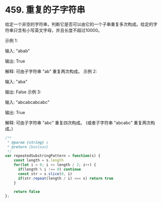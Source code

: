 # 459. 重复的子字符串

给定一个非空的字符串，判断它是否可以由它的一个子串重复多次构成。给定的字符串只含有小写英文字母，并且长度不超过10000。

示例 1:

输入: "abab"

输出: True

解释: 可由子字符串 "ab" 重复两次构成。
示例 2:

输入: "aba"

输出: False
示例 3:

输入: "abcabcabcabc"

输出: True

解释: 可由子字符串 "abc" 重复四次构成。 (或者子字符串 "abcabc" 重复两次构成。)

```js
/**
 * @param {string} s
 * @return {boolean}
 */
var repeatedSubstringPattern = function(s) {
    const length = s.length
    for(let i = 0; i <= length / 2; i++) {
      if(length % i !== 0) continue
      const str = s.slice(0, i)
      if(str.repeat(length / i) === s) return true
    }

    return false
};
```